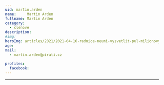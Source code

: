 ```yaml
---
uid: martin.arden
name:     Martin Arden
fullname: Martin Arden
category:
  - clenove
description: 
#img: 
heroImg: articles/2021/2021-04-16-radnice-neumi-vysvetlit-pul-milionovy-pro-valentu.jpg
age: 
mail:
  - martin.arden@pirati.cz
 
profiles:
  facebook: 
---
```



---
